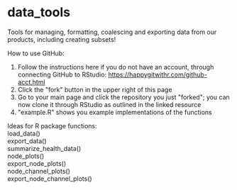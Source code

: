 # data_tools
Tools for managing, formatting, coalescing and exporting data from our products, including creating subsets!

How to use GitHub:

1. Follow the instructions here if you do not have an account, through connecting GitHub to RStudio: https://happygitwithr.com/github-acct.html  
2. Click the "fork" button in the upper right of this page  
3. Go to your main page and click the repository you just "forked"; you can now clone it through RStudio as outlined in the linked resource  
4. "example.R" shows you example implementations of the functions

Ideas for R package functions:  
load_data()  
export_data()  
summarize_health_data()  
node_plots()  
export_node_plots()  
node_channel_plots()  
export_node_channel_plots()